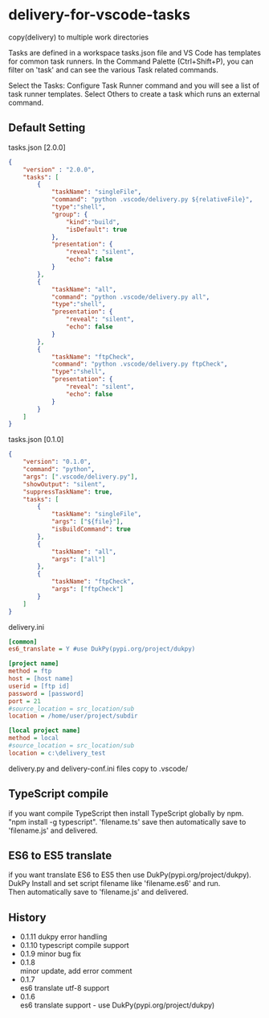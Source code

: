 # delivery-for-vscode-tasks
copy(delivery) to multiple work directories

Tasks are defined in a workspace tasks.json file and VS Code has templates for common task runners. In the Command Palette (Ctrl+Shift+P), you can filter on 'task' and can see the various Task related commands.

Select the Tasks: Configure Task Runner command and you will see a list of task runner templates. Select Others to create a task which runs an external command.

## Default Setting
tasks.json [2.0.0]
```json
{
    "version" : "2.0.0",
    "tasks": [
        {
            "taskName": "singleFile",
            "command": "python .vscode/delivery.py ${relativeFile}",
            "type":"shell",
            "group": {
                "kind":"build",
                "isDefault": true
            },
            "presentation": {
                "reveal": "silent",
                "echo": false
            }
        },
        {
            "taskName": "all",
            "command": "python .vscode/delivery.py all",
            "type":"shell",
            "presentation": {
                "reveal": "silent",
                "echo": false
            }
        },
        {
            "taskName": "ftpCheck",
            "command": "python .vscode/delivery.py ftpCheck",
            "type":"shell",
            "presentation": {
                "reveal": "silent",
                "echo": false
            }
        }
    ]
}
```

tasks.json [0.1.0]
```json
{
    "version": "0.1.0",
    "command": "python",
    "args": [".vscode/delivery.py"],
    "showOutput": "silent",
    "suppressTaskName": true,
    "tasks": [
        {
            "taskName": "singleFile",
            "args": ["${file}"],
            "isBuildCommand": true
        },
        {
            "taskName": "all",
            "args": ["all"]
        },
        {
            "taskName": "ftpCheck",
            "args": ["ftpCheck"]
        }
    ]
}
```

delivery.ini
```ini
[common]
es6_translate = Y #use DukPy(pypi.org/project/dukpy)

[project name]
method = ftp
host = [host name]
userid = [ftp id]
password = [password]
port = 21
#source_location = src_location/sub
location = /home/user/project/subdir

[local project name]
method = local
#source_location = src_location/sub
location = c:\delivery_test
```

delivery.py and delivery-conf.ini files copy to .vscode/

## TypeScript compile
if you want compile TypeScript then install TypeScript globally by npm. "npm install -g typescript".
'filename.ts' save then automatically save to 'filename.js' and delivered.

## ES6 to ES5 translate
if you want translate ES6 to ES5 then use DukPy(pypi.org/project/dukpy).   
DukPy Install and set script filename like 'filename.es6' and run.   
Then automatically save to 'filename.js' and delivered.

## History
- 0.1.11
dukpy error handling
- 0.1.10
typescript compile support
- 0.1.9
minor bug fix
- 0.1.8   
minor update, add error comment
- 0.1.7   
es6 translate utf-8 support
- 0.1.6   
es6 translate support - use DukPy(pypi.org/project/dukpy)